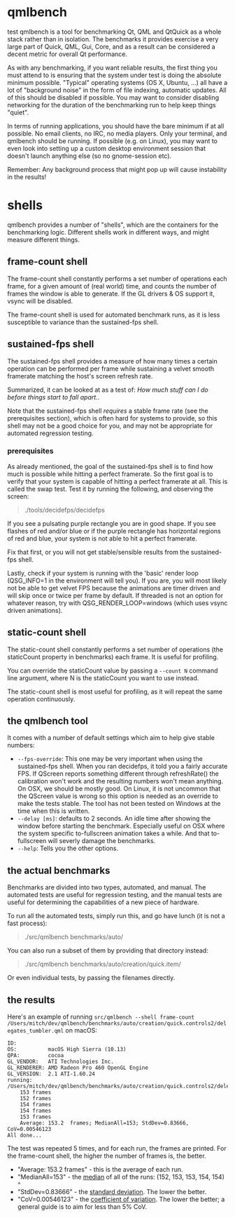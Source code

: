 # qmlbench
test
qmlbench is a tool for benchmarking Qt, QML and QtQuick as a whole stack rather
than in isolation. The benchmarks it provides exercise a very large part of
Quick, QML, Gui, Core, and as a result can be considered a decent metric for
overall Qt performance.

As with any benchmarking, if you want reliable results, the first thing you must
attend to is ensuring that the system under test is doing the absolute minimum
possible. "Typical" operating systems (OS X, Ubuntu, ...) all have a lot of
"background noise" in the form of file indexing, automatic updates. All of this
should be disabled if possible. You may want to consider disabling networking
for the duration of the benchmarking run to help keep things "quiet".

In terms of running applications, you should have the bare minimum if at all
possible. No email clients, no IRC, no media players. Only your terminal, and
qmlbench should be running. If possible (e.g. on Linux), you may want to even
look into setting up a custom desktop environment session that doesn't launch
anything else (so no gnome-session etc).

Remember: Any background process that might pop up will cause instability in
the results!

# shells

qmlbench provides a number of "shells", which are the containers for the
benchmarking logic. Different shells work in different ways, and might measure
different things.

## frame-count shell

The frame-count shell constantly performs a set number of operations each frame,
for a given amount of (real world) time, and counts the number of frames the
window is able to generate. If the GL drivers & OS support it, vsync will be
disabled.

The frame-count shell is used for automated benchmark runs, as it is less
susceptible to variance than the sustained-fps shell.

## sustained-fps shell

The sustained-fps shell provides a measure of how many times a certain operation
can be performed per frame while sustaining a velvet smooth framerate matching the
host's screen refresh rate.

Summarized, it can be looked at as a test of:
*How much stuff can I do before things start to fall apart.*.

Note that the sustained-fps shell _requires_ a stable frame rate (see the
prerequisites section), which is often hard for systems to provide, so this
shell may not be a good choice for you, and may not be appropriate for automated
regression testing.

### prerequisites

As already mentioned, the goal of the sustained-fps shell is to find how much is
possible while hitting a perfect framerate. So the first goal is to verify
that your system is capable of hitting a perfect framerate at all. This is
called the swap test. Test it by running the following, and observing the screen:

> ./tools/decidefps/decidefps

If you see a pulsating purple rectangle you are in good shape. If you see
flashes of red and/or blue or if the purple rectangle has horizontal regions
of red and blue, your system is not able to hit a perfect framerate.

Fix that first, or you will not get stable/sensible results from the
sustained-fps shell.

Lastly, check if your system is running with the 'basic' render loop
(QSG_INFO=1 in the environment will tell you). If you are, you will most likely
not be able to get velvet FPS because the animations are timer driven and will
skip once or twice per frame by default. If threaded is not an option for
whatever reason, try with QSG_RENDER_LOOP=windows (which uses vsync driven
animations).

## static-count shell

The static-count shell constantly performs a set number of operations (the
staticCount property in benchmarks) each frame. It is useful for profiling.

You can override the staticCount value by passing a `--count N` command line
argument, where N is the staticCount you want to use instead.

The static-count shell is most useful for profiling, as it will repeat the same
operation continuously.

## the qmlbench tool

It comes with a number of default settings which aim to help give stable numbers:

* ``--fps-override``: This one may be very important when using the
  sustained-fps shell. When you ran decidefps,
  it told you a fairly accurate FPS. If QScreen reports something different
  through refreshRate() the calibration won't work and the resulting numbers
  won't mean anything. On OSX, we should be mostly good. On Linux, it is not
  uncommon that the QScreen value is wrong so this option is needed as an
  override to make the tests stable. The tool has not been tested on Windows at
  the time when this is written.
* ``--delay [ms]``: defaults to 2 seconds. An idle time after showing the window
  before starting the benchmark. Especially useful on OSX where the system
  specific to-fullscreen animation takes a while. And that to-fullscreen will
  severly damage the benchmarks.
* ``--help``: Tells you the other options.

## the actual benchmarks

Benchmarks are divided into two types, automated, and manual. The automated
tests are useful for regression testing, and the manual tests are useful for
determining the capabilities of a new piece of hardware.

To run all the automated tests, simply run this, and go have lunch (it is not a
fast process):

> ./src/qmlbench benchmarks/auto/

You can also run a subset of them by providing that directory instead:

> ./src/qmlbench benchmarks/auto/creation/quick.item/

Or even individual tests, by passing the filenames directly.

## the results

Here's an example of running `src/qmlbench --shell frame-count /Users/mitch/dev/qmlbench/benchmarks/auto/creation/quick.controls2/delegates_tumbler.qml` on macOS:

    ID:
    OS:          macOS High Sierra (10.13)
    QPA:         cocoa
    GL_VENDOR:   ATI Technologies Inc.
    GL_RENDERER: AMD Radeon Pro 460 OpenGL Engine
    GL_VERSION:  2.1 ATI-1.60.24
    running: /Users/mitch/dev/qmlbench/benchmarks/auto/creation/quick.controls2/delegates_tumbler.qml
        153 frames
        152 frames
        154 frames
        154 frames
        153 frames
        Average: 153.2  frames; MedianAll=153; StdDev=0.83666, CoV=0.00546123
    All done...

The test was repeated 5 times, and for each run, the frames are printed. For the frame-count shell, the higher the number of frames is, the better.

- "Average: 153.2 frames" - this is the average of each run.
- "MedianAll=153" - the [median](https://en.wikipedia.org/wiki/Median) of all of the runs:
   (152, 153, 153, 154, 154)
               ^
- "StdDev=0.83666" - the [standard deviation](https://en.wikipedia.org/wiki/Standard_deviation). The lower the better.
- "CoV=0.00546123" - the [coefficient of variation](https://en.wikipedia.org/wiki/Coefficient_of_variation). The lower the better; a general guide is to aim for less than 5% CoV.

